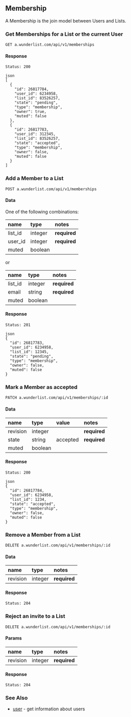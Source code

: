 ## Membership

A Membership is the join model between Users and Lists.


### Get Memberships for a List or the current User

    GET a.wunderlist.com/api/v1/memberships

#### Response

    Status: 200

    json
    [
      {
        "id": 26817784,
        "user_id": 6234958,
        "list_id": 83526257,
        "state": "pending",
        "type": "membership",
        "owner": true,
        "muted": false
      },
      {
        "id": 26817783,
        "user_id": 312345,
        "list_id": 83526257,
        "state": "accepted",
        "type": "membership",
        "owner": false,
        "muted": false
      }
    ]

### Add a Member to a List

    POST a.wunderlist.com/api/v1/memberships

#### Data

One of the following combinations:

name      | type    | notes
:---------|:--------|:------------
list_id   | integer | **required**
user_id   | integer | **required**
muted     | boolean |

or

name      | type    | notes
:---------|:--------|:------------
list_id   | integer | **required**
email     | string  | **required**
muted     | boolean |

#### Response

    Status: 201

    json
    {
      "id": 26817783,
      "user_id": 6234958,
      "list_id": 12345,
      "state": "pending",
      "type": "membership",
      "owner": false,
      "muted": false
    }

### Mark a Member as accepted

    PATCH a.wunderlist.com/api/v1/memberships/:id

#### Data

name      | type    | value    | notes
:---------|:--------|:---------|:------------
revision  | integer |          | **required**
state     | string  | accepted | **required**
muted     | boolean |          |

#### Response

    Status: 200

    json
    {
      "id": 26817784,
      "user_id": 6234958,
      "list_id": 1234,
      "state": "accepted",
      "type": "membership",
      "owner": false,
      "muted": false
    }

### Remove a Member from a List

    DELETE a.wunderlist.com/api/v1/memberships/:id

#### Data

name      | type    | notes
:---------|:--------|:------------
revision  | integer | **required**


#### Response

    Status: 204

### Reject an invite to a List

    DELETE a.wunderlist.com/api/v1/memberships/:id

#### Params

name      | type    | notes
:---------|:--------|:------------
revision  | integer | **required**

#### Response

    Status: 204

### See Also

  - [user](/documentation/endpoints/user) - get information about users
